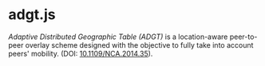 # adgt.js
*Adaptive Distributed Geographic Table (ADGT)* is a location-aware peer-to-peer overlay scheme designed with the objective to fully take into account peers' mobility. (DOI: [10.1109/NCA.2014.35](http://dx.doi.org/10.1109/NCA.2014.35)).
